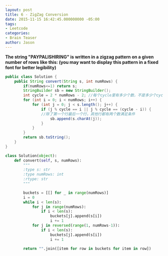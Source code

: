 ```yaml
---
layout: post
title: 6 - ZigZag Conversion
date: 2015-11-15 16:42:45.000000000 -05:00
tags:
- Leetcode
categories:
- Brain Teaser
author: Jason
---
```

**The string "PAYPALISHIRING" is written in a zigzag pattern on a given number of rows like this: (you may want to display this pattern in a fixed font for better legibility)**


``` java
public class Solution {
    public String convert(String s, int numRows) {
        if(numRows<=1) return s;
        StringBuilder sb = new StringBuilder();
        int cycle = 2 * numRows - 2; //每个cycle里有多少个数，不是多少个cycle
        for (int i = 0; i < numRows; i++) {
            for (int j = 0; j < s.length(); j++) {
                if (j % cycle == i || j % cycle == (cycle - i)) {
                //除了第一个行最后一个行，其他行都有两个数满足条件
                    sb.append(s.charAt(j));
                }
            }
        }
        return sb.toString();
    }
}
```

``` python
class Solution(object):
    def convert(self, s, numRows):
        """
        :type s: str
        :type numRows: int
        :rtype: str
        """

        buckets = [[] for _ in range(numRows)]
        i = 0
        while i < len(s):
            for j in range(numRows):
                if i < len(s):
                    buckets[j].append(s[i])
                    i += 1
            for j in reversed(range(1, numRows-1)):
                if i < len(s):
                    buckets[j].append(s[i])
                    i += 1

        return "".join([item for row in buckets for item in row])
```
